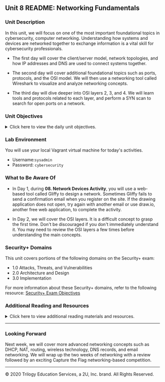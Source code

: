 ## Unit 8 README: Networking Fundamentals

### Unit Description

In this unit, we will focus on one of the most important foundational topics in cybersecurity, computer networking. Understanding how systems and devices are networked together to exchange information is a vital skill for cybersecurity professionals.

  - The first day will cover the client/server model, network topologies, and how IP addresses and DNS are used to connect systems together.

  - The second day will cover additional foundational topics such as ports, protocols, and the OSI model.  We will then use a networking tool called Wireshark to visualize and analyze networking concepts.
  
  - The third day will dive deeper into OSI layers 2, 3, and 4. We will learn tools and protocols related to each layer, and perform a SYN scan to search for open ports on a network.


### Unit Objectives 

<details>
    <summary>Click here to view the daily unit objectives.</summary>

  <br>

- **Day 1:** Introduction to Networking

  - Identify clients, servers, requests, and responses in network communications.

  - Identify network topologies and compare their advantages and disadvantages.

  - Design a conceptual network made of various network and network security devices.

  - Convert binary numeric representations to readable IP addresses and determine which servers the IP addresses belong to.

  - Modify DNS host files to redirect the access of a website.

- **Day 2:** Ports, Protocols, and the OSI Model

  - Interpret data in network packets by analyzing their headers, payloads, and trailers.

  - Explain the role of ports in specifying a network packet's destination.

  - Associate common protocols with their assigned ports.

  - Explain how encapsulation and decapsulation allow different protocols to interact with one another.

  - Use the layers of the OSI model to identify sources of problems on a network.

  - Capture and analyze live network traffic using Wireshark.

- **Day 3:** Following Data Through Layers 2, 3, and 4
- Define enumeration as a set of methods used by security professionals and hackers to determine network vulnerabilities.
  
- Use Wireshark to visualize and analyze ARP activity, including ARP spoofing.
  
- Use `ping` and `fping`  to determine if hosts are up and accepting connections.
  
- Use `traceroute` to troubleshoot networking communication issues between two devices.
  
- Define and distinguish TCP and UDP.
  
- Analyze TCP traffic in Wireshark.
  
- Analyze SYN scans to determine the availability of ports on a network.

</details>


### Lab Environment

You will use your local Vagrant virtual machine for today's activities. 

  - Username:`sysadmin`
  - Password: `cybersecurity`

### What to Be Aware Of

- In Day 1, during **08. Network Devices Activity**, you will use a web-based tool called Gliffy to design a network. Sometimes Gliffy fails to send a confirmation email when you register on the site. If the drawing application does not open, try again with another email or use draw.io, another free web application, to complete the activity.

- In Day 2, we will cover the OSI layers. It is a difficult concept to grasp the first time. Don't be discouraged if you don't immediately understand it. You may need to review the OSI layers a few times before understanding the main concepts.

### Security+ Domains 

This unit covers portions of the following domains on the Security+ exam:

- 1.0 Attacks, Threats, and Vulnerabilities 
- 2.0 Architecture and Design 
- 3.0 Implementation

For more information about these Security+ domains, refer to the following resource: [Security+ Exam Objectives](https://comptiacdn.azureedge.net/webcontent/docs/default-source/exam-objectives/comptia-security-sy0-601-exam-objectives-(2-0).pdf?sfvrsn=8c5889ff_2)


### Additional Reading and Resources

<details> 
<summary> Click here to view additional reading materials and resources. </summary>
</br>

These resources are provided as optional, recommended resources to supplement the concepts covered in this unit.


- **Day 1 Resources**
- [GeeksForGeeks.org: Basics of Computer Networking](https://www.geeksforgeeks.org/basics-computer-networking/)
  - [howdns.works: How DNS Works](https://howdns.works/)


- **Day 2 Resources**

  - [GeeksForGeeks.org: Layers of the OSI Model](https://www.geeksforgeeks.org/layers-osi-model/)
  - [cybrary.it: A Trick to Remember the OSI Model 7 Layers](https://www.cybrary.it/0p3n/osi-model-7-layers-basic-understanding/)
  - [YouTube: Wireshark Tutorial for Beginners](https://www.youtube.com/watch?v=TkCSr30UojM&feature=youtu.be)

- **Day 3 Resources**
- [Wikipedia: ARP Spoofing](https://en.wikipedia.org/wiki/ARP_spoofing)

</details>

---

### Looking Forward 

Next week, we will cover more advanced networking concepts such as DHCP, NAT, routing, wireless technology, DNS records, and email networking. We will wrap up the two weeks of networking with a review followed by an exciting Capture the Flag networking-based competition.

---


© 2020 Trilogy Education Services, a 2U, Inc. brand. All Rights Reserved.    
